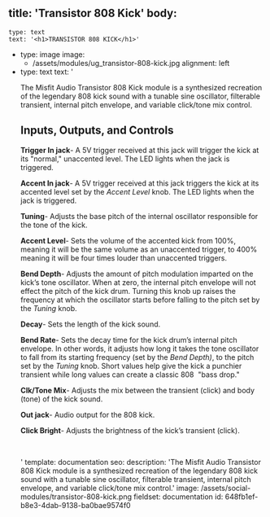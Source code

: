 title: 'Transistor 808 Kick'
body:
  -
    type: text
    text: '<h1>TRANSISTOR 808 KICK</h1>'
  -
    type: image
    image:
      - /assets/modules/ug_transistor-808-kick.jpg
    alignment: left
  -
    type: text
    text: '<p>The Misfit Audio Transistor 808 Kick module is a synthesized recreation of the legendary 808 kick sound with a tunable sine oscillator, filterable transient, internal pitch envelope, and variable click/tone mix control.&nbsp;</p><h2><strong>Inputs, Outputs, and Controls</strong></h2><p><strong>Trigger In jack</strong>- A 5V trigger received at this jack will trigger the kick at its "normal," unaccented level. The LED lights when the jack is triggered.&nbsp;</p><p><strong>Accent In jack</strong>- A 5V trigger received at this jack triggers the kick at its accented level set by the <em>Accent Level</em> knob. The LED lights when the jack is triggered.&nbsp;</p><p><strong>Tuning</strong>- Adjusts the base pitch of the internal oscillator responsible for the tone of the kick.</p><p><strong>Accent Level</strong>- Sets the volume of the accented kick from 100%, meaning it will be the same volume as an unaccented trigger, to 400% meaning it will be four times louder than unaccented triggers.&nbsp;</p><p><strong>Bend Depth</strong>- Adjusts the amount of pitch modulation imparted on the kick’s tone oscillator. When at zero, the internal pitch envelope will not effect the pitch of the kick drum. Turning this knob up raises the frequency at which the oscillator starts before falling to the pitch set by the <em>Tuning</em> knob.</p><p><strong>Decay</strong>- Sets the length of the kick sound.&nbsp;</p><p><strong>Bend Rate</strong>- Sets the decay time for the kick drum’s internal pitch envelope. In other words, it adjusts how long it takes the tone oscillator to fall from its starting frequency (set by the <em>Bend Depth)</em>, to the pitch set by the <em>Tuning</em> knob. Short values help give the kick a punchier transient while long values can create a classic 808&nbsp; "bass drop."</p><p><strong>Clk/Tone Mix</strong>- Adjusts the mix between the transient (click) and body (tone) of the kick sound.&nbsp;&nbsp;</p><p><strong>Out jack</strong>- Audio output for the 808 kick.&nbsp;</p><p><strong>Click Bright</strong>- Adjusts the brightness of the kick’s transient (click).&nbsp;</p><p><br></p>'
template: documentation
seo:
  description: 'The Misfit Audio Transistor 808 Kick module is a synthesized recreation of the legendary 808 kick sound with a tunable sine oscillator, filterable transient, internal pitch envelope, and variable click/tone mix control.'
  image: /assets/social-modules/transistor-808-kick.png
fieldset: documentation
id: 648fb1ef-b8e3-4dab-9138-ba0bae9574f0
